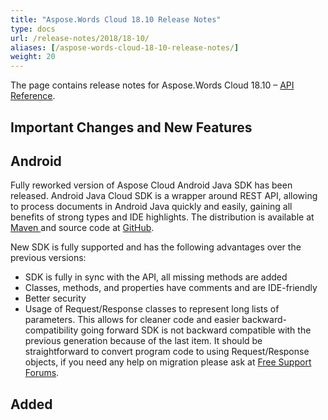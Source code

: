 ```yaml
---
title: "Aspose.Words Cloud 18.10 Release Notes"
type: docs
url: /release-notes/2018/18-10/
aliases: [/aspose-words-cloud-18-10-release-notes/]
weight: 20
---
```


The page contains release notes for Aspose.Words Cloud 18.10 – [API Reference](https://apireference.aspose.cloud/words/).

## Important Changes and New Features

## Android

Fully reworked version of Aspose Cloud Android Java SDK has been released. Android Java Cloud SDK is a wrapper around REST API, allowing to process documents in Android Java quickly and easily, gaining all benefits of strong types and IDE highlights. The distribution is available at [Maven ](https://repository.aspose.cloud/webapp/#/artifacts/browse/tree/General/repo/com/aspose/aspose-words-cloud-android)and source code at [GitHub](https://github.com/aspose-words-cloud/aspose-words-cloud-java).

New SDK is fully supported and has the following advantages over the previous versions:

- SDK is fully in sync with the API, all missing methods are added
- Classes, methods, and properties have comments and are IDE-friendly
- Better security
- Usage of Request/Response classes to represent long lists of parameters. This allows for cleaner code and easier backward-compatibility going forward
  SDK is not backward compatible with the previous generation because of the last item. It should be straightforward to convert program code to using Request/Response objects, if you need any help on migration please ask at [Free Support Forums](https://forum.aspose.cloud/).
## Added

